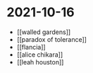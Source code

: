 # 2021-10-16

- [[walled gardens]]
- [[paradox of tolerance]]
- [[flancia]]
- [[alice chikara]]
- [[leah houston]]